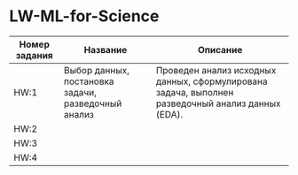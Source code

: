 # LW-ML-for-Science

| Номер задания | Название                                                           | Описание                                                                                                    |
|---------------|--------------------------------------------------------------------|-------------------------------------------------------------------------------------------------------------|
| HW:1          | Выбор данных, постановка задачи, разведочный анализ               | Проведен анализ исходных данных, сформулирована задача, выполнен разведочный анализ данных (EDA).          |
| HW:2          |                   |  |
| HW:3          |                                    |  |
| HW:4          |                   | |

